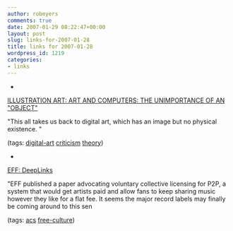 ```yaml
---
author: robmyers
comments: true
date: 2007-01-29 08:22:47+00:00
layout: post
slug: links-for-2007-01-28
title: links for 2007-01-28
wordpress_id: 1219
categories:
- links
---
```


  

  *   


[ILLUSTRATION ART: ART AND COMPUTERS: THE UNIMPORTANCE OF AN "OBJECT"](http://illustrationart.blogspot.com/2007/01/art-and-computers-unimportance-of.html)

  


"This all takes us back to digital art, which has an image but no physical existence. "

  


(tags: [digital-art](http://del.icio.us/robmyers/digital-art) [criticism](http://del.icio.us/robmyers/criticism) [theory](http://del.icio.us/robmyers/theory))

  

  

  *   


[EFF: DeepLinks](http://www.eff.org/deeplinks/archives/005092.php)

  


"EFF published a paper advocating voluntary collective licensing for P2P, a system that would get artists paid and allow fans to keep sharing music however they like for a flat fee. It seems the major record labels may finally be coming around to this sen

  


(tags: [acs](http://del.icio.us/robmyers/acs) [free-culture](http://del.icio.us/robmyers/free-culture))

  

  
  


